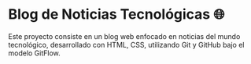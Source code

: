 # Blog de Noticias Tecnológicas 🌐

Este proyecto consiste en un blog web enfocado en noticias del mundo tecnológico, desarrollado con HTML, CSS, utilizando Git y GitHub bajo el modelo GitFlow.
